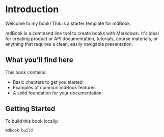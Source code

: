 # Introduction

Welcome to my book! This is a starter template for mdBook.

mdBook is a command line tool to create books with Markdown. It's ideal for creating product or API documentation, tutorials, course materials, or anything that requires a clean, easily navigable presentation.

## What you'll find here

This book contains:
- Basic chapters to get you started
- Examples of common mdBook features
- A solid foundation for your documentation

## Getting Started

To build this book locally:

```bash
mdbook build
```
